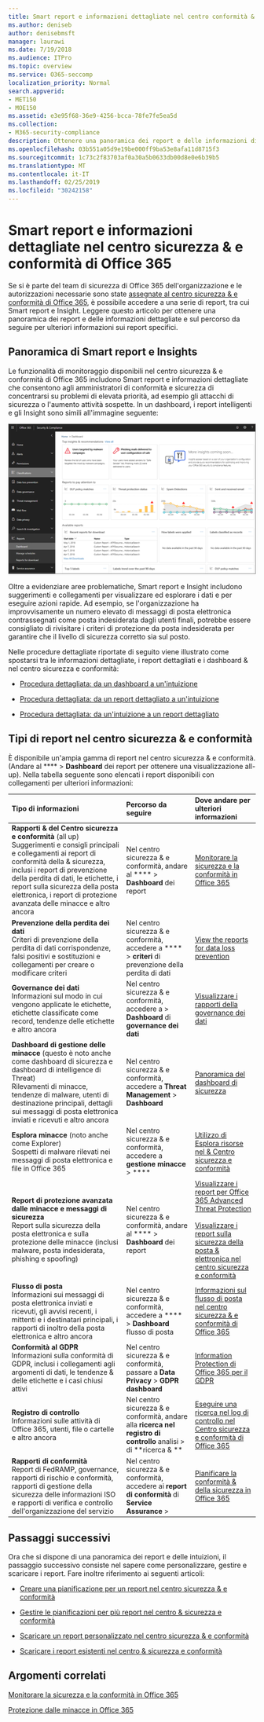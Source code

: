```yaml
---
title: Smart report e informazioni dettagliate nel centro conformità & sicurezza di Office 365
ms.author: deniseb
author: denisebmsft
manager: laurawi
ms.date: 7/19/2018
ms.audience: ITPro
ms.topic: overview
ms.service: O365-seccomp
localization_priority: Normal
search.appverid:
- MET150
- MOE150
ms.assetid: e3e95f68-36e9-4256-bcca-78fe7fe5ea5d
ms.collection:
- M365-security-compliance
description: Ottenere una panoramica dei report e delle informazioni di avialable nel centro sicurezza &amp; e conformità.
ms.openlocfilehash: 03b551a05d9e19be000ff9ba53e8afa11d8715f3
ms.sourcegitcommit: 1c73c2f83703af0a30a5b0633db00d8e0e6b39b5
ms.translationtype: MT
ms.contentlocale: it-IT
ms.lasthandoff: 02/25/2019
ms.locfileid: "30242158"
---
```

# <a name="smart-reports-and-insights-in-the-office-365-security-amp-compliance-center"></a>Smart report e informazioni dettagliate nel centro sicurezza &amp; e conformità di Office 365

Se si è parte del team di sicurezza di Office 365 dell'organizzazione e le autorizzazioni necessarie sono state [assegnate al centro sicurezza &amp; e conformità di Office 365](permissions-in-the-security-and-compliance-center.md), è possibile accedere a una serie di report, tra cui Smart report e Insight. Leggere questo articolo per ottenere una panoramica dei report e delle informazioni dettagliate e sul percorso da seguire per ulteriori informazioni sui report specifici.
      
## <a name="smart-reports-and-insights-overview"></a>Panoramica di Smart report e Insights

Le funzionalità di monitoraggio disponibili nel centro sicurezza &amp; e conformità di Office 365 includono Smart report e informazioni dettagliate che consentono agli amministratori di conformità e sicurezza di concentrarsi su problemi di elevata priorità, ad esempio gli attacchi di sicurezza o l'aumento attività sospette. In un dashboard, i report intelligenti e gli Insight sono simili all'immagine seguente:
  
![Nel centro sicurezza &amp; e conformità, fare clic \> su dashboard report](media/2a668c3d-3fa3-4e37-8149-46989b33ae8c.png)
  
Oltre a evidenziare aree problematiche, Smart report e Insight includono suggerimenti e collegamenti per visualizzare ed esplorare i dati e per eseguire azioni rapide. Ad esempio, se l'organizzazione ha improvvisamente un numero elevato di messaggi di posta elettronica contrassegnati come posta indesiderata dagli utenti finali, potrebbe essere consigliato di rivisitare i criteri di protezione da posta indesiderata per garantire che il livello di sicurezza corretto sia sul posto.
  
Nelle procedure dettagliate riportate di seguito viene illustrato come spostarsi tra le informazioni dettagliate, i report dettagliati e i dashboard &amp; nel centro sicurezza e conformità:
  
- [Procedura dettagliata: da un dashboard a un'intuizione](from-a-dashboard-to-an-insight.md)
    
- [Procedura dettagliata: da un report dettagliato a un'intuizione](from-a-detailed-report-to-an-insight.md)
    
- [Procedura dettagliata: da un'intuizione a un report dettagliato](from-an-insight-to-a-detailed-report.md)
    
## <a name="types-of-reports-in-the-security-amp-compliance-center"></a>Tipi di report nel centro sicurezza &amp; e conformità

È disponibile un'ampia gamma di report nel centro sicurezza &amp; e conformità. (Andare al **** \> **Dashboard** dei report per ottenere una visualizzazione all-up). Nella tabella seguente sono elencati i report disponibili con collegamenti per ulteriori informazioni: 
  
|**Tipo di informazioni**|**Percorso da seguire**|**Dove andare per ulteriori informazioni**|
|:-----|:-----|:-----|
|**Rapporti &amp; del Centro sicurezza e conformità** (all up)  <br/> Suggerimenti e consigli principali e collegamenti ai report di conformità della &amp; sicurezza, inclusi i report di prevenzione della perdita di dati, le etichette, i report sulla sicurezza della posta elettronica, i report di protezione avanzata delle minacce e altro ancora  <br/> |Nel centro sicurezza &amp; e conformità, andare al **** \> **Dashboard** dei report <br/> |[Monitorare la sicurezza e la conformità in Office 365](monitor-security-and-compliance.md) <br/> |
|**Prevenzione della perdita dei dati** <br/> Criteri di prevenzione della perdita di dati corrispondenze, falsi positivi e sostituzioni e collegamenti per creare o modificare criteri  <br/> |Nel centro sicurezza &amp; e conformità, accedere a **** \> **criteri** di prevenzione della perdita di dati <br/> |[View the reports for data loss prevention](view-the-dlp-reports.md) <br/> |
|**Governance dei dati** <br/> Informazioni sul modo in cui vengono applicate le etichette, etichette classificate come record, tendenze delle etichette e altro ancora  <br/> |Nel centro sicurezza &amp; e conformità, accedere a \> **Dashboard** di **governance dei dati** <br/> |[Visualizzare i rapporti della governance dei dati](view-the-data-governance-reports.md) <br/> |
|**Dashboard di gestione delle minacce** (questo è noto anche come dashboard di sicurezza e dashboard di intelligence di Threat)  <br/> Rilevamenti di minacce, tendenze di malware, utenti di destinazione principali, dettagli sui messaggi di posta elettronica inviati e ricevuti e altro ancora  <br/> |Nel centro sicurezza &amp; e conformità, accedere a **Threat Management** \> **Dashboard** <br/> |[Panoramica del dashboard di sicurezza](security-dashboard.md) <br/> |
|**Esplora minacce** (noto anche come Explorer)  <br/> Sospetti di malware rilevati nei messaggi di posta elettronica e file in Office 365  <br/> |Nel centro sicurezza &amp; e conformità, accedere a **gestione minacce** \> **** <br/> |[Utilizzo di Esplora risorse nel &amp; Centro sicurezza e conformità](use-explorer-in-security-and-compliance.md) <br/> |
|**Report di protezione avanzata dalle minacce e messaggi di sicurezza** <br/> Report sulla sicurezza della posta elettronica e sulla protezione delle minacce (inclusi malware, posta indesiderata, phishing e spoofing)  <br/> |Nel centro sicurezza &amp; e conformità, andare al **** \> **Dashboard** dei report <br/> |[Visualizzare i report per Office 365 Advanced Threat Protection](view-reports-for-atp.md) <br/><br/> [Visualizzare i report sulla sicurezza della posta &amp; elettronica nel centro sicurezza e conformità](view-email-security-reports.md) <br/> |
|**Flusso di posta** <br/> Informazioni sui messaggi di posta elettronica inviati e ricevuti, gli avvisi recenti, i mittenti e i destinatari principali, i rapporti di inoltro della posta elettronica e altro ancora  <br/> |Nel centro sicurezza &amp; e conformità, accedere a **** \> **Dashboard** flusso di posta <br/> |[Informazioni sul flusso di posta nel centro sicurezza &amp; e conformità di Office 365](https://support.office.com/article/beb6acaa-6016-4d54-ba7e-3d6d035e2b46.aspx) <br/> |
|**Conformità al GDPR** <br/> Informazioni sulla conformità di GDPR, inclusi i collegamenti agli argomenti di dati, le tendenze &amp; delle etichette e i casi chiusi attivi  <br/> |Nel centro sicurezza &amp; e conformità, passare a **Data Privacy** \> **GDPR dashboard** <br/> |[Information Protection di Office 365 per il GDPR](https://docs.microsoft.com/office365/enterprise/office-365-information-protection-for-gdpr) <br/> |
|**Registro di controllo** <br/> Informazioni sulle attività di Office 365, utenti, file o cartelle e altro ancora  <br/> |Nel centro sicurezza &amp; e conformità, andare alla **ricerca nel registro di controllo** analisi \> di **ricerca &amp; ** <br/> |[Eseguire una ricerca nel log di controllo nel Centro sicurezza e conformità di Office 365](search-the-audit-log-in-security-and-compliance.md) <br/> |
|**Rapporti di conformità** <br/> Report di FedRAMP, governance, rapporti di rischio e conformità, rapporti di gestione della sicurezza delle informazioni ISO e rapporti di verifica e controllo dell'organizzazione del servizio  <br/> |Nel centro sicurezza &amp; e conformità, accedere ai **report di conformità** di **Service Assurance** \> <br/> |[Pianificare la conformità &amp; della sicurezza in Office 365](plan-for-security-and-compliance.md) <br/> |
  
## <a name="next-steps"></a>Passaggi successivi

Ora che si dispone di una panoramica dei report e delle intuizioni, il passaggio successivo consiste nel sapere come personalizzare, gestire e scaricare i report. Fare inoltre riferimento ai seguenti articoli:
  
- [Creare una pianificazione per un report nel centro sicurezza &amp; e conformità](create-a-schedule-for-a-report.md)
    
- [Gestire le pianificazioni per più report nel centro &amp; sicurezza e conformità](manage-schedules-for-multiple-reports.md)
    
- [Scaricare un report personalizzato nel centro sicurezza &amp; e conformità](set-up-and-download-a-custom-report.md)
    
- [Scaricare i report esistenti nel centro &amp; sicurezza e conformità](download-existing-reports.md)
    
## <a name="related-topics"></a>Argomenti correlati

[Monitorare la sicurezza e la conformità in Office 365](monitor-security-and-compliance.md)
  
[Protezione dalle minacce in Office 365](protect-against-threats.md)
  

